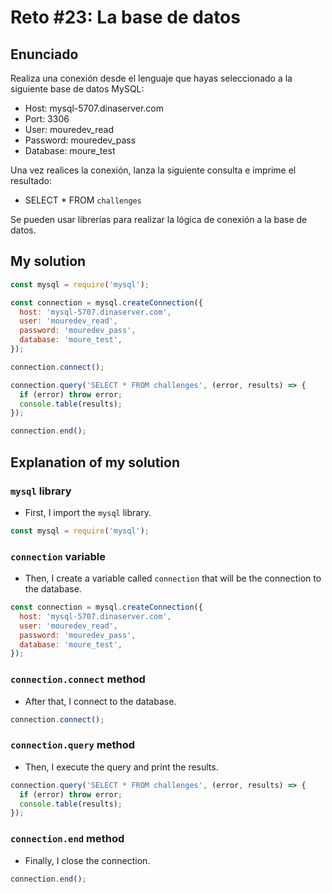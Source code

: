 # Reto #23: La base de datos

## Enunciado

Realiza una conexión desde el lenguaje que hayas seleccionado a la siguiente base de datos MySQL:

- Host: mysql-5707.dinaserver.com
- Port: 3306
- User: mouredev_read
- Password: mouredev_pass
- Database: moure_test

Una vez realices la conexión, lanza la siguiente consulta e imprime el resultado:

- SELECT * FROM `challenges`

Se pueden usar librerías para realizar la lógica de conexión a la base de datos.


## My solution

```js
const mysql = require('mysql');

const connection = mysql.createConnection({
  host: 'mysql-5707.dinaserver.com',
  user: 'mouredev_read',
  password: 'mouredev_pass',
  database: 'moure_test',
});

connection.connect();

connection.query('SELECT * FROM challenges', (error, results) => {
  if (error) throw error;
  console.table(results);
});

connection.end();

```

## Explanation of my solution

### `mysql` library

- First, I import the `mysql` library.

```js
const mysql = require('mysql');
```

### `connection` variable

- Then, I create a variable called `connection` that will be the connection to the database.

```js
const connection = mysql.createConnection({
  host: 'mysql-5707.dinaserver.com',
  user: 'mouredev_read',
  password: 'mouredev_pass',
  database: 'moure_test',
});
```

### `connection.connect` method

- After that, I connect to the database.

```js
connection.connect();
```

### `connection.query` method

- Then, I execute the query and print the results.

```js
connection.query('SELECT * FROM challenges', (error, results) => {
  if (error) throw error;
  console.table(results);
});
```

### `connection.end` method

- Finally, I close the connection.

```js
connection.end();
```
